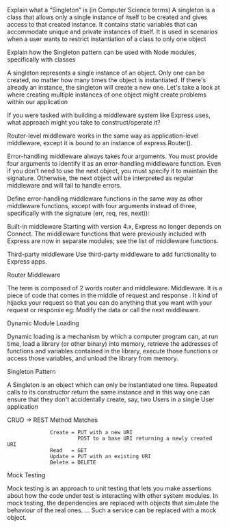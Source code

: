 Explain what a “Singleton” is (in Computer Science terms)
A singleton is a class that allows only a single instance of itself to be created and gives access to that created instance. It contains static variables that can accommodate unique and private instances of itself. It is used in scenarios when a user wants to restrict instantiation of a class to only one object


Explain how the Singleton pattern can be used with Node modules, specifically with classes


A singleton represents a single instance of an object. Only one can be created, no matter how many times the object is instantiated. If there's already an instance, the singleton will create a new one. Let's take a look at where creating multiple instances of one object might create problems within our application


If you were tasked with building a middleware system like Express uses, what approach might you take to construct/operate it?

Router-level middleware works in the same way as application-level middleware, except it is bound to an instance of express.Router().

Error-handling middleware always takes four arguments. You must provide four arguments to identify it as an error-handling middleware function. Even if you don’t need to use the next object, you must specify it to maintain the signature. Otherwise, the next object will be interpreted as regular middleware and will fail to handle errors.

Define error-handling middleware functions in the same way as other middleware functions, except with four arguments instead of three, specifically with the signature (err, req, res, next)):

Built-in middleware
Starting with version 4.x, Express no longer depends on Connect. The middleware functions that were previously included with Express are now in separate modules; see the list of middleware functions.

Third-party middleware
Use third-party middleware to add functionality to Express apps.


Router Middleware

The term is composed of 2 words router and middleware. Middleware. It is a piece of code that comes in the middle of request and response . It kind of hijacks your request so that you can do anything that you want with your request or response eg: Modify the data or call the next middleware.


Dynamic Module Loading

Dynamic loading is a mechanism by which a computer program can, at run time, load a library (or other binary) into memory, retrieve the addresses of functions and variables contained in the library, execute those functions or access those variables, and unload the library from memory. 


Singleton Pattern

A Singleton is an object which can only be instantiated one time. Repeated calls to its constructor return the same instance and in this way one can ensure that they don't accidentally create, say, two Users in a single User application


CRUD -> REST Method Matches

                  Create = PUT with a new URI
                           POST to a base URI returning a newly created URI
                  Read   = GET
                  Update = PUT with an existing URI
                  Delete = DELETE

Mock Testing

Mock testing is an approach to unit testing that lets you make assertions about how the code under test is interacting with other system modules. In mock testing, the dependencies are replaced with objects that simulate the behaviour of the real ones. ... Such a service can be replaced with a mock object.

